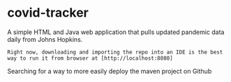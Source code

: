 # covid-tracker

A simple HTML and Java web application that pulls updated pandemic data daily from Johns Hopkins.

`Right now, downloading and importing the repo into an IDE is the best way to run it from browser at [http://localhost:8080]`

Searching for a way to more easily deploy the maven project on Github
